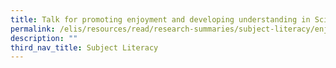```yaml
---
title: Talk for promoting enjoyment and developing understanding in Science
permalink: /elis/resources/read/research-summaries/subject-literacy/enjoyment-and-understanding-in-science/
description: ""
third_nav_title: Subject Literacy
---
```

